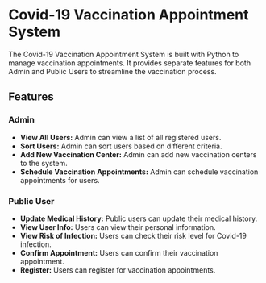 # Covid-19 Vaccination Appointment System

The Covid-19 Vaccination Appointment System is built with Python to manage vaccination appointments. It provides separate features for both Admin and Public Users to streamline the vaccination process.

## Features

### Admin
- **View All Users:** Admin can view a list of all registered users.
- **Sort Users:** Admin can sort users based on different criteria.
- **Add New Vaccination Center:** Admin can add new vaccination centers to the system.
- **Schedule Vaccination Appointments:** Admin can schedule vaccination appointments for users.

### Public User
- **Update Medical History:** Public users can update their medical history.
- **View User Info:** Users can view their personal information.
- **View Risk of Infection:** Users can check their risk level for Covid-19 infection.
- **Confirm Appointment:** Users can confirm their vaccination appointment.
- **Register:** Users can register for vaccination appointments.
